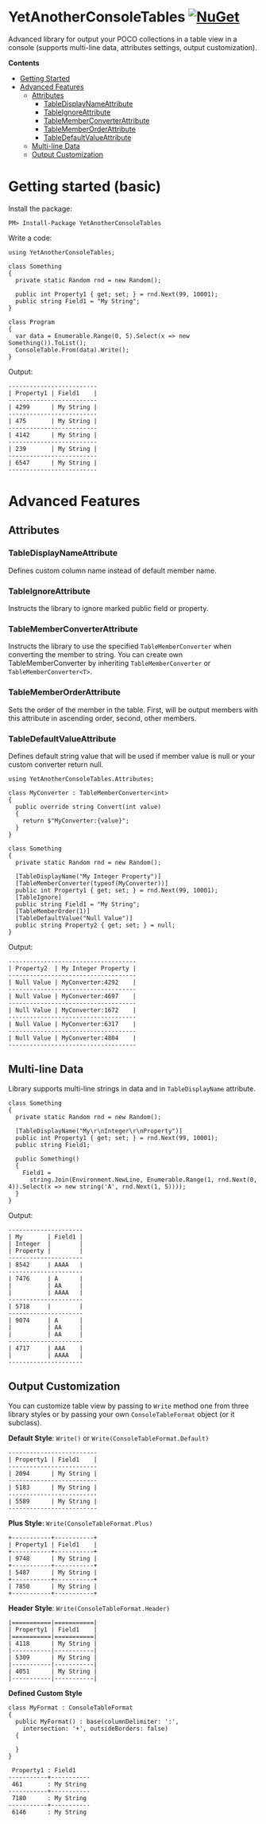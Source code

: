# YetAnotherConsoleTables [![NuGet](https://img.shields.io/nuget/v/YetAnotherConsoleTables.svg)](https://www.nuget.org/packages/YetAnotherConsoleTables/)
Advanced library for output your POCO collections in a table view in a console (supports multi-line data, attributes settings, output customization).

**Contents**
- [Getting Started](#getting-started-basic)
- [Advanced Features](#advanced-features)
  - [Attributes](#attributes)
    - [TableDisplayNameAttribute](#tabledisplaynameattribute)
    - [TableIgnoreAttribute](#tableignoreattribute)
    - [TableMemberConverterAttribute](#tablememberconverterattribute)
    - [TableMemberOrderAttribute](#tablememberorderattribute)
    - [TableDefaultValueAttribute](#tabledefaultvalueattribute)
  - [Multi-line Data](#multi-line-data)
  - [Output Customization](#output-customization)

# Getting started (basic)
Install the package:
```
PM> Install-Package YetAnotherConsoleTables
```
Write a code:
```
using YetAnotherConsoleTables;

class Something
{
  private static Random rnd = new Random();

  public int Property1 { get; set; } = rnd.Next(99, 10001);
  public string Field1 = "My String";
}

class Program
{
  var data = Enumerable.Range(0, 5).Select(x => new Something()).ToList();
  ConsoleTable.From(data).Write();
}
```
Output:
```
-------------------------
| Property1 | Field1    |
-------------------------
| 4299      | My String |
-------------------------
| 475       | My String |
-------------------------
| 4142      | My String |
-------------------------
| 239       | My String |
-------------------------
| 6547      | My String |
-------------------------
```

# Advanced Features
## Attributes
### TableDisplayNameAttribute
Defines custom column name instead of default member name.
### TableIgnoreAttribute
Instructs the library to ignore marked public field or property.
### TableMemberConverterAttribute
Instructs the library to use the specified `TableMemberConverter` when converting the member to string. You can create own TableMemberConverter by inheriting `TableMemberConverter` or `TableMemberConverter<T>`.
### TableMemberOrderAttribute
Sets the order of the member in the table. First, will be output members with this attribute in ascending order, second, other members.
### TableDefaultValueAttribute
Defines default string value that will be used if member value is null or your custom converter return null. 
```
using YetAnotherConsoleTables.Attributes;

class MyConverter : TableMemberConverter<int>
{
  public override string Convert(int value)
  {
    return $"MyConverter:{value}";
  }
}

class Something
{
  private static Random rnd = new Random();

  [TableDisplayName("My Integer Property")]
  [TableMemberConverter(typeof(MyConverter))]
  public int Property1 { get; set; } = rnd.Next(99, 10001);
  [TableIgnore]
  public string Field1 = "My String";
  [TableMemberOrder(1)]
  [TableDefaultValue("Null Value")]
  public string Property2 { get; set; } = null;
}
```
Output:
```
------------------------------------
| Property2  | My Integer Property |
------------------------------------
| Null Value | MyConverter:4292    |
------------------------------------
| Null Value | MyConverter:4697    |
------------------------------------
| Null Value | MyConverter:1672    |
------------------------------------
| Null Value | MyConverter:6317    |
------------------------------------
| Null Value | MyConverter:4804    |
------------------------------------
```

## Multi-line Data
Library supports multi-line strings in data and in `TableDisplayName` attribute.
```
class Something
{
  private static Random rnd = new Random();

  [TableDisplayName("My\r\nInteger\r\nProperty")]
  public int Property1 { get; set; } = rnd.Next(99, 10001);
  public string Field1;

  public Something()
  {
    Field1 = 
      string.Join(Environment.NewLine, Enumerable.Range(1, rnd.Next(0, 4)).Select(x => new string('A', rnd.Next(1, 5))));
  }
}
```
Output:
```
---------------------
| My       | Field1 |
| Integer  |        |
| Property |        |
---------------------
| 8542     | AAAA   |
---------------------
| 7476     | A      |
|          | AA     |
|          | AAAA   |
---------------------
| 5718     |        |
---------------------
| 9074     | A      |
|          | AA     |
|          | AA     |
---------------------
| 4717     | AAA    |
|          | AAAA   |
---------------------
```

## Output Customization
You can customize table view by passing to `Write` method one from three library styles or by passing your own `ConsoleTableFormat` object (or it subclass).

**Default Style**: `Write()` or `Write(ConsoleTableFormat.Default)`
```
-------------------------
| Property1 | Field1    |
-------------------------
| 2094      | My String |
-------------------------
| 5183      | My String |
-------------------------
| 5589      | My String |
-------------------------
```
**Plus Style**: `Write(ConsoleTableFormat.Plus)`
```
+-----------+-----------+
| Property1 | Field1    |
+-----------+-----------+
| 9748      | My String |
+-----------+-----------+
| 5487      | My String |
+-----------+-----------+
| 7850      | My String |
+-----------+-----------+
```
**Header Style**: `Write(ConsoleTableFormat.Header)`
```
|===========|===========|
| Property1 | Field1    |
|===========|===========|
| 4118      | My String |
|-----------|-----------|
| 5309      | My String |
|-----------|-----------|
| 4051      | My String |
|-----------|-----------|
```
**Defined Custom Style**
```
class MyFormat : ConsoleTableFormat
{
  public MyFormat() : base(columnDelimiter: ':',
    intersection: '+', outsideBorders: false)
  {

  }
}
```
```
 Property1 : Field1    
-----------+-----------
 461       : My String 
-----------+-----------
 7180      : My String 
-----------+-----------
 6146      : My String 
```
